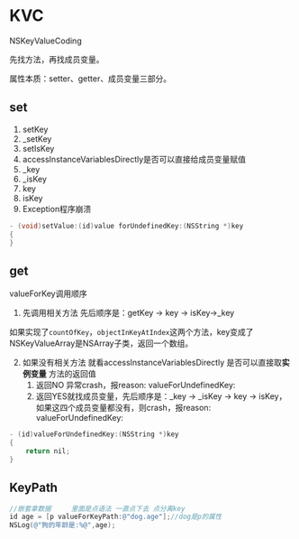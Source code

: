 # KVC
NSKeyValueCoding

先找方法，再找成员变量。

属性本质：setter、getter、成员变量三部分。

## set

1. setKey
2. _setKey
3. setIsKey
4. accessInstanceVariablesDirectly是否可以直接给成员变量赋值
5. _key
6. _isKey
7. key
8. isKey
9. Exception程序崩溃

```objective-c
- (void)setValue:(id)value forUndefinedKey:(NSString *)key
{
}
```

## get

valueForKey调用顺序

1. 先调用相关方法 先后顺序是：getKey -> key -> isKey->_key 

  如果实现了`countOfKey`，`objectInKeyAtIndex`这两个方法，key变成了NSKeyValueArray是NSArray子类，返回一个数组。

2. 如果没有相关方法 就看accessInstanceVariablesDirectly 是否可以直接取**实例变量** 方法的返回值
   1. 返回NO 异常crash，报reason:  valueForUndefinedKey:
   2. 返回YES就找成员变量，先后顺序是：_key -> _isKey -> key -> isKey，如果这四个成员变量都没有，则crash，报reason:  valueForUndefinedKey:

```objective-c
- (id)valueForUndefinedKey:(NSString *)key
{
    return nil;
}
```

## KeyPath

```objective-c
//嵌套拿数据     里面是点语法 一直点下去 点分离key
id age = [p valueForKeyPath:@"dog.age"];//dog是p的属性
NSLog(@"狗的年龄是:%@",age);
```

